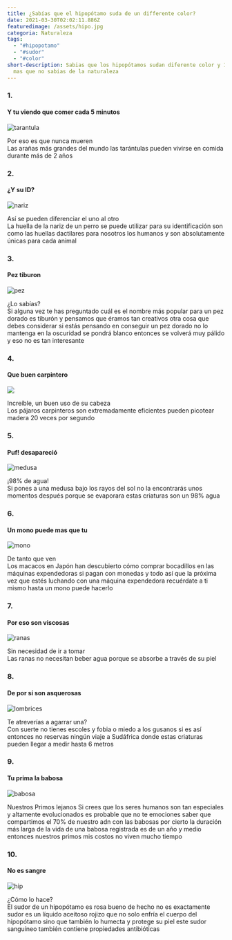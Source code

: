 ```yaml
---
title: ¿Sabías que el hipopótamo suda de un differente color?
date: 2021-03-30T02:02:11.886Z
featuredimage: /assets/hipo.jpg
categoria: Naturaleza
tags:
  - "#hipopotamo"
  - "#sudor"
  - "#color"
short-description: Sabias que los hipopótamos sudan diferente color y 10 cosas
  mas que no sabias de la naturaleza
---
```

### 1.

#### Y tu viendo que comer cada 5 minutos

![tarantula](/assets/tarantula.jpg "tarantula")

Por eso es que nunca mueren <br/>
Las arañas más grandes del mundo las tarántulas pueden vivirse en comida durante más de 2 años

### 2.

#### ¿Y su ID?

![nariz](/assets/narizpe.jpg "nariz")

Así se pueden diferenciar el uno al otro <br/>
La huella de la nariz de un perro se puede utilizar para su identificación son como las huellas dactilares para nosotros los humanos y son absolutamente únicas para cada animal



### 3.

#### Pez tiburon

![pez](/assets/pez.jpg "pez")

¿Lo sabías? <br/>
Si alguna vez te has preguntado cuál es el nombre más popular para un pez dorado es tiburón y pensamos que éramos tan creativos otra cosa que debes considerar si estás pensando en conseguir un pez dorado no lo mantenga en la oscuridad se pondrá blanco entonces se volverá muy pálido y eso no es tan interesante



### 4.

#### Que buen carpintero 

![](/assets/carpintero.jpg)

Increíble, un buen uso de su cabeza <br/>
Los pájaros carpinteros son extremadamente eficientes pueden picotear madera 20 veces por segundo



### 5.

#### Puf! desapareció 

![medusa ](/assets/medusa.jpg "medusa")

¡98% de agua! <br/>
Si pones a una medusa bajo los rayos del sol no la encontrarás unos momentos después porque se evaporara estas criaturas son un 98% agua



### 6.

#### Un mono puede mas que tu 

![mono](/assets/mono.jpg "mono")

De tanto que ven <br/>
Los macacos en Japón han descubierto cómo comprar bocadillos en las máquinas expendedoras si pagan con monedas y todo así que la próxima vez que estés luchando con una máquina expendedora recuérdate a ti mismo hasta un mono puede hacerlo



### 7.

#### Por eso son viscosas 

![ranas ](/assets/ranas.jpg "ranas ")

Sin necesidad de ir a tomar <br/>
Las ranas no necesitan beber agua porque se absorbe a través de su piel



### 8.

#### De por sí son asquerosas 

![lombrices ](/assets/lombrices.jpg "lombrices ")

Te atreverías a agarrar una? <br/>
Con suerte no tienes escoles y fobia o miedo a los gusanos si es así entonces no reservas ningún viaje a Sudáfrica donde estas criaturas pueden llegar a medir hasta 6 metros



### 9.

#### Tu prima la babosa

![babosa ](/assets/babosa.jpg "babosa ")

Nuestros Primos lejanos 
Si crees que los seres humanos son tan especiales y altamente evolucionados es probable que no te emociones saber que compartimos el 70% de nuestro adn con las babosas por cierto la duración más larga de la vida de una babosa registrada es de un año y medio entonces nuestros primos mis costos no viven mucho tiempo



### 10.

#### No es sangre 

![hip](/assets/hipo.jpg "hipo")

¿Cómo lo hace? <br/>
El sudor de un hipopótamo es rosa bueno de hecho no es exactamente sudor es un líquido aceitoso rojizo que no solo enfría el cuerpo del hipopótamo sino que también lo humecta y protege su piel este sudor sanguíneo también contiene propiedades antibióticas